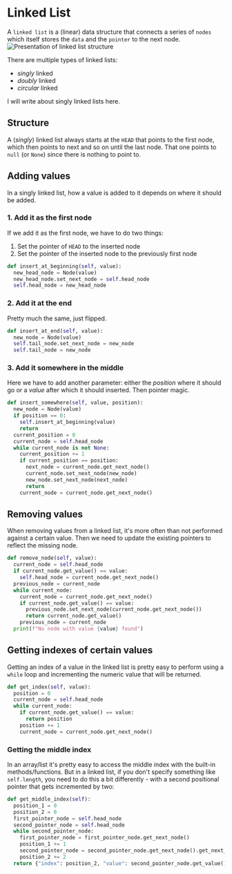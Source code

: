 # Linked List

A `linked list` is a (linear) data structure that connects a series of `nodes` which itself stores the `data` and the `pointer` to the next node.
![Presentation of linked list structure](https://cdn.programiz.com/sites/tutorial2program/files/linked-list-concept.png)

There are multiple types of linked lists:

- _singly_ linked
- _doubly_ linked
- _circular_ linked

I will write about singly linked lists here.

## Structure

A (_singly_) linked list always starts at the `HEAD` that points to the first node, which then points to next and so on until the last node. That one points to `null` (or `None`) since there is nothing to point to.

## Adding values

In a singly linked list, how a value is added to it depends on where it should be added.

### 1. Add it as the first node

If we add it as the first node, we have to do two things:

1. Set the pointer of `HEAD` to the inserted node
2. Set the pointer of the inserted node to the previously first node

```python
def insert_at_beginning(self, value):
  new_head_node = Node(value)
  new_head_node.set_next_node = self.head_node
  self.head_node = new_head_node
```

### 2. Add it at the end

Pretty much the same, just flipped.

```python
def insert_at_end(self, value):
  new_node = Node(value)
  self.tail_node.set_next_node = new_node
  self.tail_node = new_node
```

### 3. Add it somewhere in the middle

Here we have to add another parameter: either the _position_ where it should go or a _value_ after which it should inserted. Then pointer magic.

```python
def insert_somewhere(self, value, position):
  new_node = Node(value)
  if position == 0:
    self.insert_at_beginning(value)
    return
  current_position = 0
  current_node = self.head_node
  while current_node is not None:
    current_position += 1
    if current_position == position:
      next_node = current_node.get_next_node()
      current_node.set_next_node(new_node)
      new_node.set_next_node(next_node)
      return
    current_node = current_node.get_next_node()
```

## Removing values

When removing values from a linked list, it's more often than not performed against a certain value. Then we need to update the existing pointers to reflect the missing node.

```python
def remove_node(self, value):
  current_node = self.head_node
  if current_node.get_value() == value:
    self.head_node = current_node.get_next_node()
  previous_node = current_node
  while current_node:
    current_node = current_node.get_next_node()
    if current_node.get_value() == value:
      previous_node.set_next_node(current_node.get_next_node())
      return current_node.get_value()
    previous_node = current_node
  print(f"No node with value {value} found")
```

## Getting indexes of certain values

Getting an index of a value in the linked list is pretty easy to perform using a `while` loop and incrementing the numeric value that will be returned.

```python
def get_index(self, value):
  position = 0
  current_node = self.head_node
  while current_node:
    if current_node.get_value() == value:
      return position
    position += 1
    current_node = current_node.get_next_node()
```

### Getting the middle index

In an array/list it's pretty easy to access the middle index with the built-in methods/functions. But in a linked list, if you don't specify something like `self.length`, you need to do this a bit differently - with a second positional pointer that gets incremented by two:

```python
def get_middle_index(self):
  position_1 = 0
  position_2 = 0
  first_pointer_node = self.head_node
  second_pointer_node = self.head_node
  while second_pointer_node:
    first_pointer_node = first_pointer_node.get_next_node()
    position_1 += 1
    second_pointer_node = second_pointer_node.get_next_node().get_next_node()
    position_2 += 2
  return {"index": position_2, "value": second_pointer_node.get_value()}
```
